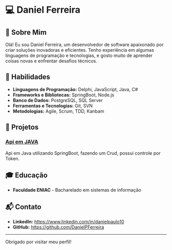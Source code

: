 # 💻 Daniel Ferreira

## 👋 Sobre Mim
Olá! Eu sou Daniel Ferreira, um desenvolvedor de software apaixonado por criar soluções inovadoras e eficientes. 
Tenho experiência em algumas linguagens de programação e tecnologias, e gosto muito de aprender coisas novas e enfrentar desafios técnicos.

## 🚀 Habilidades
- **Linguagens de Programação:** Delphi, JavaScript, Java, C#
- **Frameworks e Bibliotecas:** SpringBoot, Node.js
- **Banco de Dados:** PostgreSQL, SQL Server
- **Ferramentas e Tecnologias:** Git, SVN
- **Metodologias:** Agile, Scrum, TDD, Kanbam

## 📂 Projetos
### [Api em JAVA](https://github.com/DanielPFerreira/Api-Rest-Spring-Boot)
Api em Java utilizando SpringBoot, fazendo um Crud, possui controle por Token.

## 🎓 Educação
- **Faculdade ENIAC** - Bacharelado em sistemas de informação 

## 📬 Contato
- **LinkedIn:** https://www.linkedin.com/in/danielpaulo10
- **GitHub:** https://github.com/DanielPFerreira

---

Obrigado por visitar meu perfil!
